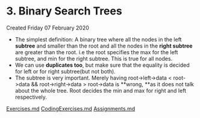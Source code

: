 # 3. Binary Search Trees
Created Friday 07 February 2020


* The simplest definition: A binary tree where all the nodes in the left **subtree** and smaller than the root and all the nodes in the **right subtree** are greater than the root. i.e the root specifies the max for the left subtree, and min for the right subtree. This is true for all nodes.
* We can use **duplicates too**, but make sure that the equality is decided for left or for right subtree(but not both).
* The subtree is very important. Merely having root->left->data < root->data && root->right->data > root->data is **wrong, **as it does not talk about the whole tree. Root decides the min and max for right and left respectively.


[Exercises.md](./3._Binary_Search_Trees/Quizzes&Exercises/Exercises.md)
[CodingExercises.md](./3._Binary_Search_Trees/Quizzes&Exercises/CodingExercises.md)
[Assignments.md](./3._Binary_Search_Trees/zAssignments/Assignments.md)

